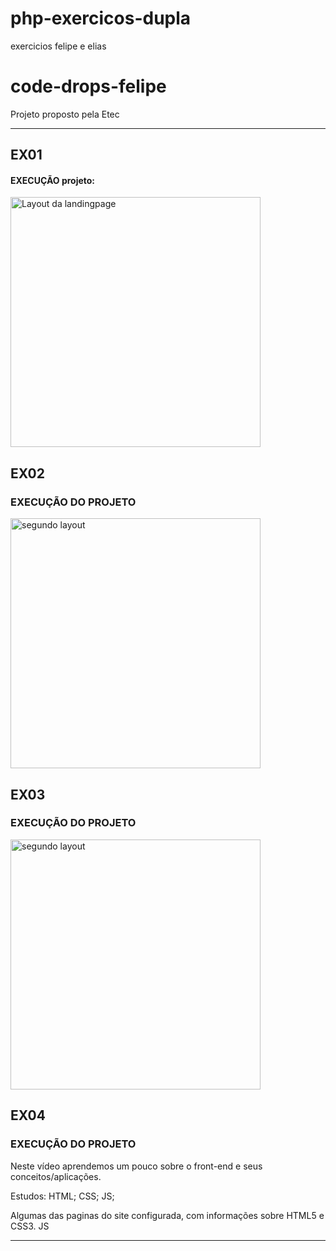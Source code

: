 # php-exercicos-dupla
 exercicios felipe e elias

# code-drops-felipe
 Projeto proposto pela Etec
 
 ---
 ## EX01
  #### EXECUÇÃO projeto: 
 <img src="https://user-images.githubusercontent.com/68368843/96824506-5ba71280-1405-11eb-8ed0-faa66b28a9db.png" 
 width="400px" title="Layout da landingpage" alt="Layout da landingpage">

 ## EX02
  ### EXECUÇÃO DO PROJETO

 <img src="https://user-images.githubusercontent.com/68368843/96824570-7aa5a480-1405-11eb-8c06-3a6130496317.png" 
 width="400px" title="segundo layout" alt="segundo layout">


  
 ## EX03
  ### EXECUÇÃO DO PROJETO

 <img src="https://user-images.githubusercontent.com/68368843/96824674-c0626d00-1405-11eb-82a1-a305fa95404f.png" 
 width="400px" title="segundo layout" alt="segundo layout">



 ## EX04
  ### EXECUÇÃO DO PROJETO



 
 
 
 Neste vídeo aprendemos um pouco sobre o front-end e seus conceitos/aplicações.
 
 Estudos: HTML; CSS; JS;
 
 Algumas das paginas do site configurada, com informações sobre HTML5 e CSS3. JS

 
 ---
